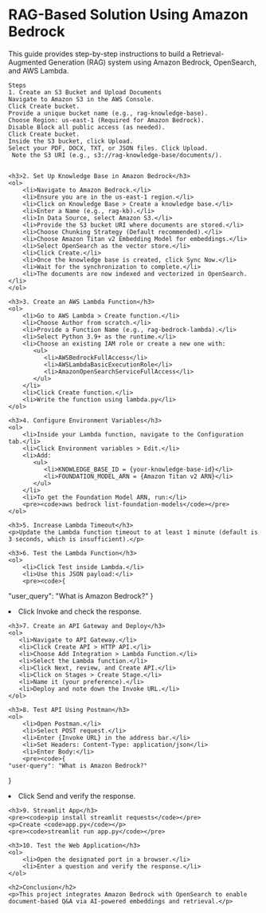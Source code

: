 
<body>
    <h1>RAG-Based Solution Using Amazon Bedrock</h1>
    <p>This guide provides step-by-step instructions to build a Retrieval-Augmented Generation (RAG) system using Amazon Bedrock, OpenSearch, and AWS Lambda.</p>

    Steps
    1. Create an S3 Bucket and Upload Documents    
    Navigate to Amazon S3 in the AWS Console.
    Click Create bucket.
    Provide a unique bucket name (e.g., rag-knowledge-base).
    Choose Region: us-east-1 (Required for Amazon Bedrock).
    Disable Block all public access (as needed).
    Click Create bucket.
    Inside the S3 bucket, click Upload.
    Select your PDF, DOCX, TXT, or JSON files. Click Upload.
     Note the S3 URI (e.g., s3://rag-knowledge-base/documents/).
  

    <h3>2. Set Up Knowledge Base in Amazon Bedrock</h3>
    <ol>
        <li>Navigate to Amazon Bedrock.</li>
        <li>Ensure you are in the us-east-1 region.</li>
        <li>Click on Knowledge Base > Create a knowledge base.</li>
        <li>Enter a Name (e.g., rag-kb).</li>
        <li>In Data Source, select Amazon S3.</li>
        <li>Provide the S3 bucket URI where documents are stored.</li>
        <li>Choose Chunking Strategy (Default recommended).</li>
        <li>Choose Amazon Titan v2 Embedding Model for embeddings.</li>
        <li>Select OpenSearch as the vector store.</li>
        <li>Click Create.</li>
        <li>Once the knowledge base is created, click Sync Now.</li>
        <li>Wait for the synchronization to complete.</li>
        <li>The documents are now indexed and vectorized in OpenSearch.</li>
    </ol>

    <h3>3. Create an AWS Lambda Function</h3>
    <ol>
        <li>Go to AWS Lambda > Create function.</li>
        <li>Choose Author from scratch.</li>
        <li>Provide a Function Name (e.g., rag-bedrock-lambda).</li>
        <li>Select Python 3.9+ as the runtime.</li>
        <li>Choose an existing IAM role or create a new one with:
           <ul>
              <li>AWSBedrockFullAccess</li>
              <li>AWSLambdaBasicExecutionRole</li>
              <li>AmazonOpenSearchServiceFullAccess</li>
           </ul>
        </li>
        <li>Click Create function.</li>
        <li>Write the function using lambda.py</li>
    </ol>

    <h3>4. Configure Environment Variables</h3>
    <ol>
        <li>Inside your Lambda function, navigate to the Configuration tab.</li>
        <li>Click Environment variables > Edit.</li>
        <li>Add:
           <ul>
              <li>KNOWLEDGE_BASE_ID = {your-knowledge-base-id}</li>
              <li>FOUNDATION_MODEL_ARN = {Amazon Titan v2 ARN}</li>
           </ul>
        </li>
        <li>To get the Foundation Model ARN, run:</li>
        <pre><code>aws bedrock list-foundation-models</code></pre>        
    </ol>

    <h3>5. Increase Lambda Timeout</h3>
    <p>Update the Lambda function timeout to at least 1 minute (default is 3 seconds, which is insufficient).</p>

    <h3>6. Test the Lambda Function</h3>
    <ol>
        <li>Click Test inside Lambda.</li>
        <li>Use this JSON payload:</li>
        <pre><code>{
  "user_query": "What is Amazon Bedrock?"
}</code></pre>
        <li>Click Invoke and check the response.</li>
    </ol>
    
    <h3>7. Create an API Gateway and Deploy</h3>
    <ol>
       <li>Navigate to API Gateway.</li>
       <li>Click Create API > HTTP API.</li>
       <li>Choose Add Integration > Lambda Function.</li>
       <li>Select the Lambda function.</li>
       <li>Click Next, review, and Create API.</li>
       <li>Click on Stages > Create Stage.</li>
       <li>Name it (your preference).</li>
       <li>Deploy and note down the Invoke URL.</li>
    </ol>
    
    <h3>8. Test API Using Postman</h3>
    <ol>
        <li>Open Postman.</li>
        <li>Select POST request.</li>
        <li>Enter {Invoke URL} in the address bar.</li>
        <li>Set Headers: Content-Type: application/json</li>
        <li>Enter Body:</li>
        <pre><code>{
    "user-query": "What is Amazon Bedrock?"
}</code></pre>
        <li>Click Send and verify the response.</li>
    </ol>
    
    <h3>9. Streamlit App</h3>
    <pre><code>pip install streamlit requests</code></pre>
    <p>Create <code>app.py</code></p>
    <pre><code>streamlit run app.py</code></pre>
    
    <h3>10. Test the Web Application</h3>
    <ol>
        <li>Open the designated port in a browser.</li>
        <li>Enter a question and verify the response.</li>
    </ol>

    <h2>Conclusion</h2>
    <p>This project integrates Amazon Bedrock with OpenSearch to enable document-based Q&A via AI-powered embeddings and retrieval.</p>
</body>
</html>

